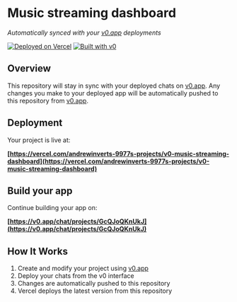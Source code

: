 # Music streaming dashboard

*Automatically synced with your [v0.app](https://v0.app) deployments*

[![Deployed on Vercel](https://img.shields.io/badge/Deployed%20on-Vercel-black?style=for-the-badge&logo=vercel)](https://vercel.com/andrewinverts-9977s-projects/v0-music-streaming-dashboard)
[![Built with v0](https://img.shields.io/badge/Built%20with-v0.app-black?style=for-the-badge)](https://v0.app/chat/projects/GcQJoQKnUkJ)

## Overview

This repository will stay in sync with your deployed chats on [v0.app](https://v0.app).
Any changes you make to your deployed app will be automatically pushed to this repository from [v0.app](https://v0.app).

## Deployment

Your project is live at:

**[https://vercel.com/andrewinverts-9977s-projects/v0-music-streaming-dashboard](https://vercel.com/andrewinverts-9977s-projects/v0-music-streaming-dashboard)**

## Build your app

Continue building your app on:

**[https://v0.app/chat/projects/GcQJoQKnUkJ](https://v0.app/chat/projects/GcQJoQKnUkJ)**

## How It Works

1. Create and modify your project using [v0.app](https://v0.app)
2. Deploy your chats from the v0 interface
3. Changes are automatically pushed to this repository
4. Vercel deploys the latest version from this repository